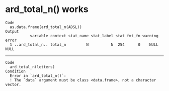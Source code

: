 # ard_total_n() works

    Code
      as.data.frame(ard_total_n(ADSL))
    Output
               variable context stat_name stat_label stat fmt_fn warning error
      1 ..ard_total_n.. total_n         N          N  254      0    NULL  NULL

---

    Code
      ard_total_n(letters)
    Condition
      Error in `ard_total_n()`:
      ! The `data` argument must be class <data.frame>, not a character vector.

